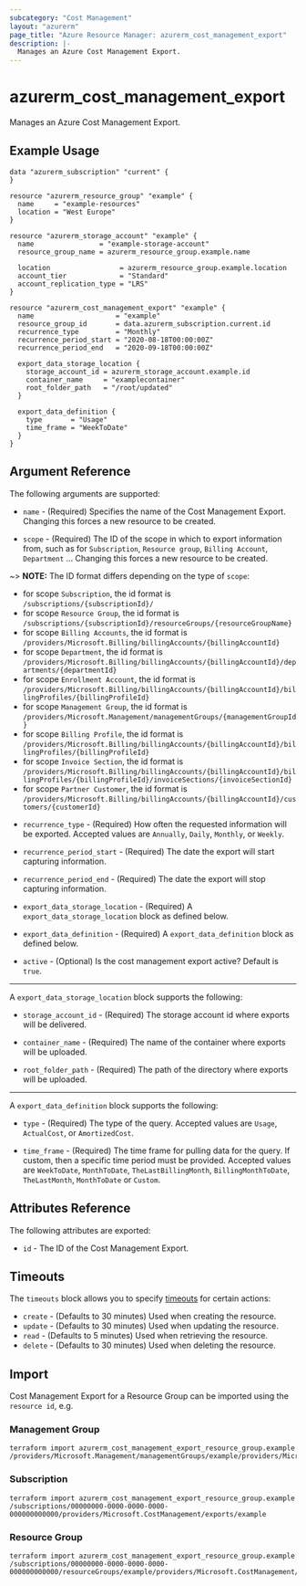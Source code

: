 ```yaml
---
subcategory: "Cost Management"
layout: "azurerm"
page_title: "Azure Resource Manager: azurerm_cost_management_export"
description: |-
  Manages an Azure Cost Management Export.
---
```


# azurerm_cost_management_export

Manages an Azure Cost Management Export.

## Example Usage

```hcl
data "azurerm_subscription" "current" {
}

resource "azurerm_resource_group" "example" {
  name     = "example-resources"
  location = "West Europe"
}

resource "azurerm_storage_account" "example" {
  name                = "example-storage-account"
  resource_group_name = azurerm_resource_group.example.name

  location                 = azurerm_resource_group.example.location
  account_tier             = "Standard"
  account_replication_type = "LRS"
}

resource "azurerm_cost_management_export" "example" {
  name                    = "example"
  resource_group_id       = data.azurerm_subscription.current.id
  recurrence_type         = "Monthly"
  recurrence_period_start = "2020-08-18T00:00:00Z"
  recurrence_period_end   = "2020-09-18T00:00:00Z"

  export_data_storage_location {
    storage_account_id = azurerm_storage_account.example.id
    container_name     = "examplecontainer"
    root_folder_path   = "/root/updated"
  }

  export_data_definition {
    type       = "Usage"
    time_frame = "WeekToDate"
  }
}
```

## Argument Reference

The following arguments are supported:

* `name` - (Required) Specifies the name of the Cost Management Export. Changing this forces a new resource to be created.

* `scope` - (Required) The ID of the scope in which to export information from, such as for `Subscription`, `Resource group`, `Billing Account`, `Department` ... Changing this forces a new resource to be created.

~> **NOTE:** The ID format differs depending on the type of `scope`:
- for scope `Subscription`, the id format is `/subscriptions/{subscriptionId}/`
- for scope `Resource Group`, the id format is `/subscriptions/{subscriptionId}/resourceGroups/{resourceGroupName}`
- for scope `Billing Accounts`, the id format is `/providers/Microsoft.Billing/billingAccounts/{billingAccountId}`
- for scope `Department`, the id format is `/providers/Microsoft.Billing/billingAccounts/{billingAccountId}/departments/{departmentId}`
- for scope `Enrollment Account`, the id format is `/providers/Microsoft.Billing/billingAccounts/{billingAccountId}/billingProfiles/{billingProfileId}`
- for scope `Management Group`, the id format is `/providers/Microsoft.Management/managementGroups/{managementGroupId}`
- for scope `Billing Profile`, the id format is `/providers/Microsoft.Billing/billingAccounts/{billingAccountId}/billingProfiles/{billingProfileId}`
- for scope `Invoice Section`, the id format is `/providers/Microsoft.Billing/billingAccounts/{billingAccountId}/billingProfiles/{billingProfileId}/invoiceSections/{invoiceSectionId}`
- for scope `Partner Customer`, the id format is `/providers/Microsoft.Billing/billingAccounts/{billingAccountId}/customers/{customerId}`

* `recurrence_type` - (Required) How often the requested information will be exported. Accepted values are `Annually`, `Daily`, `Monthly`, or `Weekly`.

* `recurrence_period_start` - (Required) The date the export will start capturing information.

* `recurrence_period_end` - (Required) The date the export will stop capturing information. 

* `export_data_storage_location` - (Required) A `export_data_storage_location` block as defined below.

* `export_data_definition` - (Required) A `export_data_definition` block as defined below.

* `active` - (Optional) Is the cost management export active? Default is `true`.

---

A `export_data_storage_location` block supports the following:

* `storage_account_id` - (Required) The storage account id where exports will be delivered.

* `container_name` - (Required) The name of the container where exports will be uploaded.

* `root_folder_path` - (Required) The path of the directory where exports will be uploaded.

---

A `export_data_definition` block supports the following:

* `type` - (Required) The type of the query. Accepted values are `Usage`, `ActualCost`, or `AmortizedCost`.

* `time_frame` - (Required) The time frame for pulling data for the query. If custom, then a specific time period must be provided. Accepted values are `WeekToDate`, `MonthToDate`, `TheLastBillingMonth`, `BillingMonthToDate`, `TheLastMonth`, `MonthToDate` or `Custom`.

## Attributes Reference

The following attributes are exported:

* `id` - The ID of the Cost Management Export.

## Timeouts

The `timeouts` block allows you to specify [timeouts](https://www.terraform.io/docs/configuration/resources.html#timeouts) for certain actions:

* `create` - (Defaults to 30 minutes) Used when creating the resource.
* `update` - (Defaults to 30 minutes) Used when updating the resource.
* `read` - (Defaults to 5 minutes) Used when retrieving the resource.
* `delete` - (Defaults to 30 minutes) Used when deleting the resource.

## Import

Cost Management Export for a Resource Group can be imported using the `resource id`, e.g.

### Management Group
```shell
terraform import azurerm_cost_management_export_resource_group.example /providers/Microsoft.Management/managementGroups/example/providers/Microsoft.CostManagement/exports/example
```

### Subscription
```shell
terraform import azurerm_cost_management_export_resource_group.example /subscriptions/00000000-0000-0000-0000-000000000000/providers/Microsoft.CostManagement/exports/example
```

### Resource Group
```shell
terraform import azurerm_cost_management_export_resource_group.example /subscriptions/00000000-0000-0000-0000-000000000000/resourceGroups/example/providers/Microsoft.CostManagement/exports/example
```
